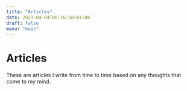 ```yaml
---
title: "Articles"
date: 2021-04-04T08:16:50+01:00
draft: false
menu: "main"
---
```


# Articles

These are articles I write from time to time based on any thoughts that come to my mind.
